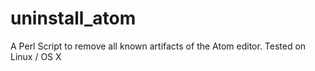 # uninstall_atom
A Perl Script to remove all known artifacts of the Atom editor. Tested on Linux / OS X
